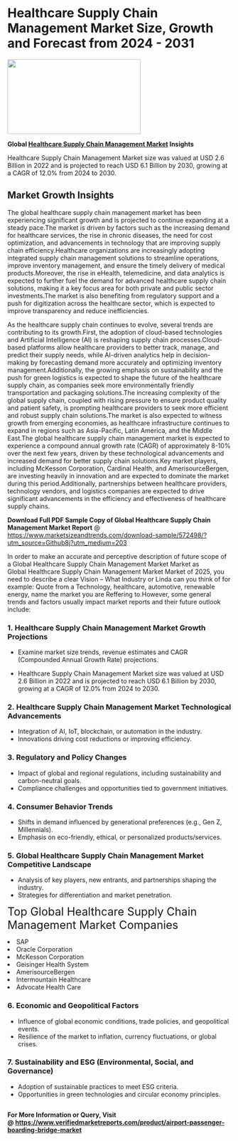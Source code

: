 <H1>Healthcare Supply Chain Management Market Size, Growth and Forecast from 2024 - 2031</H1><img class="aligncenter size-medium wp-image-584254" src="https://thirdeyenews.in/wp-content/uploads/2024/09/Global-Market-Research-300x168.jpeg" alt="" width="300" height="168" /><p><strong>Global&nbsp;<a href="https://www.marketsizeandtrends.com/download-sample/572498/?utm_source=Github8j?utm_medium=203">Healthcare Supply Chain Management Market</a> Insights</strong></p><p>Healthcare Supply Chain Management Market size was valued at USD 2.6 Billion in 2022 and is projected to reach USD 6.1 Billion by 2030, growing at a CAGR of 12.0% from 2024 to 2030.</p><p><h2>Market Growth Insights</h2> <p>The global healthcare supply chain management market has been experiencing significant growth and is projected to continue expanding at a steady pace.The market is driven by factors such as the increasing demand for healthcare services, the rise in chronic diseases, the need for cost optimization, and advancements in technology that are improving supply chain efficiency.Healthcare organizations are increasingly adopting integrated supply chain management solutions to streamline operations, improve inventory management, and ensure the timely delivery of medical products.Moreover, the rise in eHealth, telemedicine, and data analytics is expected to further fuel the demand for advanced healthcare supply chain solutions, making it a key focus area for both private and public sector investments.The market is also benefiting from regulatory support and a push for digitization across the healthcare sector, which is expected to improve transparency and reduce inefficiencies.</p> <p>As the healthcare supply chain continues to evolve, several trends are contributing to its growth.First, the adoption of cloud-based technologies and Artificial Intelligence (AI) is reshaping supply chain processes.Cloud-based platforms allow healthcare providers to better track, manage, and predict their supply needs, while AI-driven analytics help in decision-making by forecasting demand more accurately and optimizing inventory management.Additionally, the growing emphasis on sustainability and the push for green logistics is expected to shape the future of the healthcare supply chain, as companies seek more environmentally friendly transportation and packaging solutions.The increasing complexity of the global supply chain, coupled with rising pressure to ensure product quality and patient safety, is prompting healthcare providers to seek more efficient and robust supply chain solutions.The market is also expected to witness growth from emerging economies, as healthcare infrastructure continues to expand in regions such as Asia-Pacific, Latin America, and the Middle East.The global healthcare supply chain management market is expected to experience a compound annual growth rate (CAGR) of approximately 8-10% over the next few years, driven by these technological advancements and increased demand for better supply chain solutions.Key market players, including McKesson Corporation, Cardinal Health, and AmerisourceBergen, are investing heavily in innovation and are expected to dominate the market during this period.Additionally, partnerships between healthcare providers, technology vendors, and logistics companies are expected to drive significant advancements in the efficiency and effectiveness of healthcare supply chains.</p> <p><span class=""><strong>Download Full PDF Sample Copy of Global Healthcare Supply Chain Management Market Report</strong> @ <a href="https://www.marketsizeandtrends.com/download-sample/572498/?utm_source=Github8j?utm_medium=203" target="_blank">https://www.marketsizeandtrends.com/download-sample/572498/?utm_source=Github8j?utm_medium=203</a></span></p><p>In order to make an accurate and perceptive description of future scope of a Global&nbsp;Healthcare Supply Chain Management Market Market as Global&nbsp;Healthcare Supply Chain Management Market Market of 2025, you need to describe a clear Vision &ndash; What Industry or Linda can you think of for example: Quote from a Technology, healthcare, automotive, renewable energy, name the market you are Reffering to.However, some general trends and factors usually impact market reports and their future outlook include:</p><h3>1.&nbsp;<strong>Healthcare Supply Chain Management Market Growth Projections</strong></h3><ul><li>Examine market size trends, revenue estimates and CAGR (Compounded Annual Growth Rate) projections.</li><li><p>Healthcare Supply Chain Management Market size was valued at USD 2.6 Billion in 2022 and is projected to reach USD 6.1 Billion by 2030, growing at a CAGR of 12.0% from 2024 to 2030.</p></li></ul><h3>2.&nbsp;<strong>Healthcare Supply Chain Management Market Technological Advancements</strong></h3><ul><li>Integration of AI, IoT, blockchain, or automation in the industry.</li><li>Innovations driving cost reductions or improving efficiency.</li></ul><h3>3.&nbsp;<strong>Regulatory and Policy Changes</strong></h3><ul><li>Impact of global and regional regulations, including sustainability and carbon-neutral goals.</li><li>Compliance challenges and opportunities tied to government initiatives.</li></ul><h3>4.&nbsp;<strong>Consumer Behavior Trends</strong></h3><ul><li>Shifts in demand influenced by generational preferences (e.g., Gen Z, Millennials).</li><li>Emphasis on eco-friendly, ethical, or personalized products/services.</li></ul><h3>5.&nbsp;<strong>Global Healthcare Supply Chain Management Market Competitive Landscape</strong></h3><ul><li>Analysis of key players, new entrants, and partnerships shaping the industry.</li><li>Strategies for differentiation and market penetration.</li></ul><p data-pm-slice="1 1 []"><span style="color: inherit; font-family: inherit; font-size: 25px;">Top Global Healthcare Supply Chain Management Market Companies</span></p><div class="" data-test-id=""><p><li>SAP</li><li> Oracle Corporation</li><li> McKesson Corporation</li><li> Geisinger Health System</li><li> AmerisourceBergen</li><li> Intermountain Healthcare</li><li> Advocate Health Care</li></p></div><h3>6.&nbsp;<strong>Economic and Geopolitical Factors</strong></h3><ul><li>Influence of global economic conditions, trade policies, and geopolitical events.</li><li>Resilience of the market to inflation, currency fluctuations, or global crises.</li></ul><h3>7.&nbsp;<strong>Sustainability and ESG (Environmental, Social, and Governance)</strong></h3><ul><li>Adoption of sustainable practices to meet ESG criteria.</li><li>Opportunities in green technologies and circular economy principles.</li></ul><h2><strong style="font-size: 14px;">For More Information or Query, Visit @&nbsp;</strong><a style="background-color: #ffffff; font-size: 14px;" href="https://www.marketsizeandtrends.com/report/healthcare-supply-chain-management-market/" target="_blank">https://www.verifiedmarketreports.com/product/airport-passenger-boarding-bridge-market</a></h2>